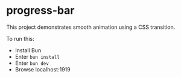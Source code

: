 # progress-bar

This project demonstrates smooth animation using a CSS transition.

To run this:

- Install Bun
- Enter `bun install`
- Enter `bun dev`
- Browse localhost:1919
